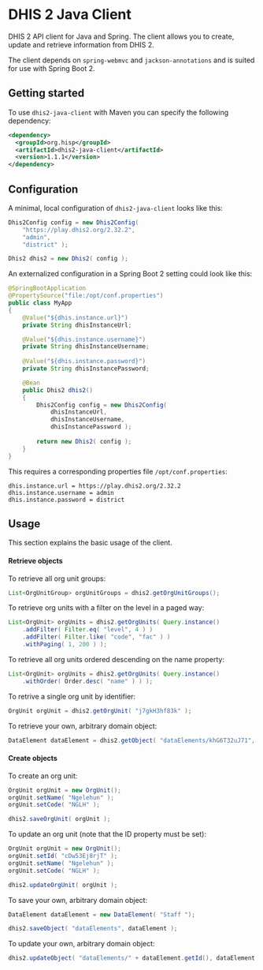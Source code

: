 # DHIS 2 Java Client

DHIS 2 API client for Java and Spring. The client allows you to create, update and
retrieve information from DHIS 2.

The client depends on `spring-webmvc` and `jackson-annotations` and is suited for use with Spring Boot 2.

## Getting started

To use `dhis2-java-client` with Maven you can specify the following dependency:

```xml
<dependency>
  <groupId>org.hisp</groupId>
  <artifactId>dhis2-java-client</artifactId>
  <version>1.1.1</version>
</dependency>
```

## Configuration

A minimal, local configuration of `dhis2-java-client` looks like this:

```java
Dhis2Config config = new Dhis2Config( 
    "https://play.dhis2.org/2.32.2", 
    "admin", 
    "district" );

Dhis2 dhis2 = new Dhis2( config );
```
An externalized configuration in a Spring Boot 2 setting could look like this:

```java
@SpringBootApplication
@PropertySource("file:/opt/conf.properties")
public class MyApp
{  
    @Value("${dhis.instance.url}")
    private String dhisInstanceUrl;

    @Value("${dhis.instance.username}")
    private String dhisInstanceUsername;
    
    @Value("${dhis.instance.password}")
    private String dhisInstancePassword;

    @Bean
    public Dhis2 dhis2()
    {
        Dhis2Config config = new Dhis2Config( 
            dhisInstanceUrl, 
            dhisInstanceUsername, 
            dhisInstancePassword );
        
        return new Dhis2( config );
    }
}
```
This requires a corresponding properties file `/opt/conf.properties`:

```properties
dhis.instance.url = https://play.dhis2.org/2.32.2
dhis.instance.username = admin
dhis.instance.password = district
```

## Usage

This section explains the basic usage of the client.

#### Retrieve objects

To retrieve all org unit groups:

```java
List<OrgUnitGroup> orgUnitGroups = dhis2.getOrgUnitGroups();
```

To retrieve org units with a filter on the level in a paged way:

```java
List<OrgUnit> orgUnits = dhis2.getOrgUnits( Query.instance()
    .addFilter( Filter.eq( "level", 4 ) )
    .addFilter( Filter.like( "code", "fac" ) )
    .withPaging( 1, 200 ) );
```

To retrieve all org units ordered descending on the name property:

```java
List<OrgUnit> orgUnits = dhis2.getOrgUnits( Query.instance()
    .withOrder( Order.desc( "name" ) ) );
```

To retrive a single org unit by identifier:

```java
OrgUnit orgUnit = dhis2.getOrgUnit( "j7gkH3hf83k" );
```

To retrieve your own, arbitrary domain object:

```java
DataElement dataElement = dhis2.getObject( "dataElements/khG6T32uJ71", DataElement.class );
```

#### Create objects

To create an org unit:

```java
OrgUnit orgUnit = new OrgUnit();
orgUnit.setName( "Ngelehun" );
orgUnit.setCode( "NGLH" );

dhis2.saveOrgUnit( orgUnit );
```

To update an org unit (note that the ID property must be set):

```java
OrgUnit orgUnit = new OrgUnit();
orgUnit.setId( "cDw53Ej8rjT" );
orgUnit.setName( "Ngelehun" );
orgUnit.setCode( "NGLH" );

dhis2.updateOrgUnit( orgUnit );
```

To save your own, arbitrary domain object:

```java
DataElement dataElement = new DataElement( "Staff ");

dhis2.saveObject( "dataElements", dataElement );
```

To update your own, arbitrary domain object:

```java
dhis2.updateObject( "dataElements/" + dataElement.getId(), dataElement );
```
